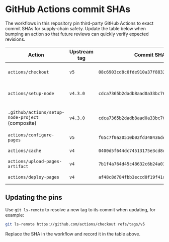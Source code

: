 # GitHub Actions commit SHAs

The workflows in this repository pin third-party GitHub Actions to exact commit SHAs for supply-chain safety. Update the table below when bumping an action so that future reviews can quickly verify expected revisions.

| Action | Upstream tag | Commit SHA | Referenced in workflows |
| --- | --- | --- | --- |
| `actions/checkout` | `v5` | `08c6903cd8c0fde910a37f88322edcfb5dd907a8` | `ci.yml`, `deploy-pages.yml`, `visual-regression.yml` |
| `actions/setup-node` | `v4.3.0` | `cdca7365b2dadb8aad0a33bc7601856ffabcc48e` | `ci.yml`, `.github/actions/setup-node-project/action.yml` |
| `.github/actions/setup-node-project` (composite) | `v4.3.0` | `cdca7365b2dadb8aad0a33bc7601856ffabcc48e` | `ci.yml`, `deploy-pages.yml`, `deploy-preview.yml`, `visual-regression.yml` |
| `actions/configure-pages` | `v5` | `f65c7f0a20510b02fd348436de4b0bd711c4d7f9` | `deploy-pages.yml`, `deploy-preview.yml` |
| `actions/cache` | `v4` | `0400d5f644dc74513175e3cd8d07132dd4860809` | `ci.yml`, `visual-regression.yml` |
| `actions/upload-pages-artifact` | `v4` | `7b1f4a764d45c48632c6b24a0339c27f5614fb0b` | `deploy-pages.yml`, `deploy-preview.yml` |
| `actions/deploy-pages` | `v4` | `af48c8d784fbb3eccd0f19f41da3b3c25c2ba234` | `deploy-pages.yml`, `deploy-preview.yml` |

## Updating the pins

Use `git ls-remote` to resolve a new tag to its commit when updating, for example:

```bash
git ls-remote https://github.com/actions/checkout refs/tags/v5
```

Replace the SHA in the workflow and record it in the table above.
